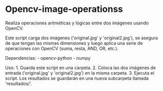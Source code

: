 # Opencv-image-operationss


Realiza operaciones aritméticas y lógicas entre dos imágenes usando OpenCV.

Este script carga dos imágenes ('original.jpg' y 'original2.jpg'),
se asegura de que tengan las mismas dimensiones y luego aplica una serie de
operaciones con OpenCV (suma, resta, AND, OR, etc.).

Dependencias:
    - opencv-python
    - numpy

Uso:
    1. Guarda este script en una carpeta.
    2. Coloca las dos imágenes de entrada ('original.jpg' y 'original2.jpg')
       en la misma carpeta.
    3. Ejecuta el script. Los resultados se guardarán en una nueva
       subcarpeta llamada 'resultados/'.
